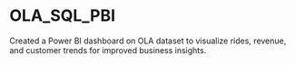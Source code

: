 # OLA_SQL_PBI
Created a Power BI dashboard on OLA dataset to visualize rides, revenue, and customer trends for improved business insights.
